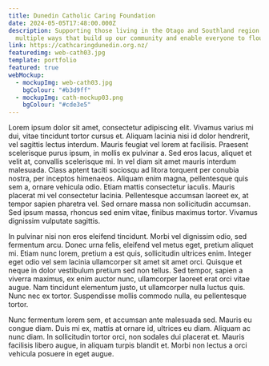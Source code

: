 ```yaml
---
title: Dunedin Catholic Caring Foundation
date: 2024-05-05T17:48:00.000Z
description: Supporting those living in the Otago and Southland region in
  multiple ways that build up our community and enable everyone to flourish
link: https://cathcaringdunedin.org.nz/
featuredimg: web-cath03.jpg
template: portfolio
featured: true
webMockup:
  - mockupImg: web-cath03.jpg
    bgColour: "#b3d9ff"
  - mockupImg: cath-mockup03.png
    bgColour: "#cde3e5"
---
```

Lorem ipsum dolor sit amet, consectetur adipiscing elit. Vivamus varius mi dui, vitae tincidunt tortor cursus et. Aliquam lacinia nisi id dolor hendrerit, vel sagittis lectus interdum. Mauris feugiat vel lorem at facilisis. Praesent scelerisque purus ipsum, in mollis ex pulvinar a. Sed eros lacus, aliquet et velit at, convallis scelerisque mi. In vel diam sit amet mauris interdum malesuada. Class aptent taciti sociosqu ad litora torquent per conubia nostra, per inceptos himenaeos. Aliquam enim magna, pellentesque quis sem a, ornare vehicula odio. Etiam mattis consectetur iaculis. Mauris placerat mi vel consectetur lacinia. Pellentesque accumsan laoreet ex, at tempor sapien pharetra vel. Sed ornare massa non sollicitudin accumsan. Sed ipsum massa, rhoncus sed enim vitae, finibus maximus tortor. Vivamus dignissim vulputate sagittis.

In pulvinar nisi non eros eleifend tincidunt. Morbi vel dignissim odio, sed fermentum arcu. Donec urna felis, eleifend vel metus eget, pretium aliquet mi. Etiam nunc lorem, pretium a est quis, sollicitudin ultrices enim. Integer eget odio vel sem lacinia ullamcorper sit amet sit amet orci. Quisque et neque in dolor vestibulum pretium sed non tellus. Sed tempor, sapien a viverra maximus, ex enim auctor nunc, ullamcorper laoreet erat orci vitae augue. Nam tincidunt elementum justo, ut ullamcorper nulla luctus quis. Nunc nec ex tortor. Suspendisse mollis commodo nulla, eu pellentesque tortor.

Nunc fermentum lorem sem, et accumsan ante malesuada sed. Mauris eu congue diam. Duis mi ex, mattis at ornare id, ultrices eu diam. Aliquam ac nunc diam. In sollicitudin tortor orci, non sodales dui placerat et. Mauris facilisis libero augue, in aliquam turpis blandit et. Morbi non lectus a orci vehicula posuere in eget augue.
